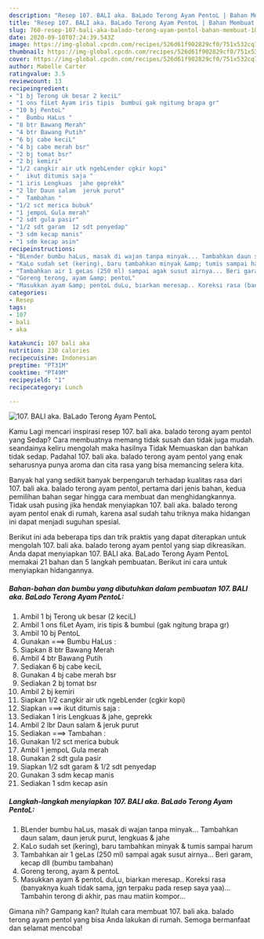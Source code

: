 ```yaml
---
description: "Resep 107. BALI aka. BaLado Terong Ayam PentoL | Bahan Membuat 107. BALI aka. BaLado Terong Ayam PentoL Yang Lezat Sekali"
title: "Resep 107. BALI aka. BaLado Terong Ayam PentoL | Bahan Membuat 107. BALI aka. BaLado Terong Ayam PentoL Yang Lezat Sekali"
slug: 760-resep-107-bali-aka-balado-terong-ayam-pentol-bahan-membuat-107-bali-aka-balado-terong-ayam-pentol-yang-lezat-sekali
date: 2020-09-10T07:24:39.543Z
image: https://img-global.cpcdn.com/recipes/526d61f902829cf0/751x532cq70/107-bali-aka-balado-terong-ayam-pentol-foto-resep-utama.jpg
thumbnail: https://img-global.cpcdn.com/recipes/526d61f902829cf0/751x532cq70/107-bali-aka-balado-terong-ayam-pentol-foto-resep-utama.jpg
cover: https://img-global.cpcdn.com/recipes/526d61f902829cf0/751x532cq70/107-bali-aka-balado-terong-ayam-pentol-foto-resep-utama.jpg
author: Mabelle Carter
ratingvalue: 3.5
reviewcount: 13
recipeingredient:
- "1 bj Terong uk besar 2 keciL"
- "1 ons fiLet Ayam iris tipis  bumbui gak ngitung brapa gr"
- "10 bj PentoL"
- "  Bumbu HaLus "
- "8 btr Bawang Merah"
- "4 btr Bawang Putih"
- "6 bj cabe keciL"
- "4 bj cabe merah bsr"
- "2 bj tomat bsr"
- "2 bj kemiri"
- "1/2 cangkir air utk ngebLender cgkir kopi"
- "  ikut ditumis saja "
- "1 iris Lengkuas  jahe geprekk"
- "2 lbr Daun salam  jeruk purut"
- "  Tambahan "
- "1/2 sct merica bubuk"
- "1 jempoL Gula merah"
- "2 sdt gula pasir"
- "1/2 sdt garam  12 sdt penyedap"
- "3 sdm kecap manis"
- "1 sdm kecap asin"
recipeinstructions:
- "BLender bumbu haLus, masak di wajan tanpa minyak... Tambahkan daun salam, daun jeruk purut, lengkuas &amp; jahe"
- "KaLo sudah set (kering), baru tambahkan minyak &amp; tumis sampai harum"
- "Tambahkan air 1 geLas (250 ml) sampai agak susut airnya... Beri garam, kecap dll (bumbu tambahan)"
- "Goreng terong, ayam &amp; pentoL"
- "Masukkan ayam &amp; pentoL duLu, biarkan meresap.. Koreksi rasa (banyaknya kuah tidak sama, jgn terpaku pada resep saya yaa)... Tambahin terong di akhir, pas mau matiin kompor..."
categories:
- Resep
tags:
- 107
- bali
- aka

katakunci: 107 bali aka 
nutrition: 230 calories
recipecuisine: Indonesian
preptime: "PT31M"
cooktime: "PT49M"
recipeyield: "1"
recipecategory: Lunch

---
```



![107. BALI aka. BaLado Terong Ayam PentoL](https://img-global.cpcdn.com/recipes/526d61f902829cf0/751x532cq70/107-bali-aka-balado-terong-ayam-pentol-foto-resep-utama.jpg)

Kamu Lagi mencari inspirasi resep 107. bali aka. balado terong ayam pentol yang Sedap? Cara membuatnya memang tidak susah dan tidak juga mudah. seandainya keliru mengolah maka hasilnya Tidak Memuaskan dan bahkan tidak sedap. Padahal 107. bali aka. balado terong ayam pentol yang enak seharusnya punya aroma dan cita rasa yang bisa memancing selera kita.



Banyak hal yang sedikit banyak berpengaruh terhadap kualitas rasa dari 107. bali aka. balado terong ayam pentol, pertama dari jenis bahan, kedua pemilihan bahan segar hingga cara membuat dan menghidangkannya. Tidak usah pusing jika hendak menyiapkan 107. bali aka. balado terong ayam pentol enak di rumah, karena asal sudah tahu triknya maka hidangan ini dapat menjadi suguhan spesial.


Berikut ini ada beberapa tips dan trik praktis yang dapat diterapkan untuk mengolah 107. bali aka. balado terong ayam pentol yang siap dikreasikan. Anda dapat menyiapkan 107. BALI aka. BaLado Terong Ayam PentoL memakai 21 bahan dan 5 langkah pembuatan. Berikut ini cara untuk menyiapkan hidangannya.

<!--inarticleads1-->

##### Bahan-bahan dan bumbu yang dibutuhkan dalam pembuatan 107. BALI aka. BaLado Terong Ayam PentoL:

1. Ambil 1 bj Terong uk besar (2 keciL)
1. Ambil 1 ons fiLet Ayam, iris tipis &amp; bumbui (gak ngitung brapa gr)
1. Ambil 10 bj PentoL
1. Gunakan  ===&gt; Bumbu HaLus :
1. Siapkan 8 btr Bawang Merah
1. Ambil 4 btr Bawang Putih
1. Sediakan 6 bj cabe keciL
1. Gunakan 4 bj cabe merah bsr
1. Sediakan 2 bj tomat bsr
1. Ambil 2 bj kemiri
1. Siapkan 1/2 cangkir air utk ngebLender (cgkir kopi)
1. Siapkan  ===&gt; ikut ditumis saja :
1. Sediakan 1 iris Lengkuas &amp; jahe, geprekk
1. Ambil 2 lbr Daun salam &amp; jeruk purut
1. Sediakan  ===&gt; Tambahan :
1. Gunakan 1/2 sct merica bubuk
1. Ambil 1 jempoL Gula merah
1. Gunakan 2 sdt gula pasir
1. Siapkan 1/2 sdt garam &amp; 1/2 sdt penyedap
1. Gunakan 3 sdm kecap manis
1. Sediakan 1 sdm kecap asin




<!--inarticleads2-->

##### Langkah-langkah menyiapkan 107. BALI aka. BaLado Terong Ayam PentoL:

1. BLender bumbu haLus, masak di wajan tanpa minyak... Tambahkan daun salam, daun jeruk purut, lengkuas &amp; jahe
1. KaLo sudah set (kering), baru tambahkan minyak &amp; tumis sampai harum
1. Tambahkan air 1 geLas (250 ml) sampai agak susut airnya... Beri garam, kecap dll (bumbu tambahan)
1. Goreng terong, ayam &amp; pentoL
1. Masukkan ayam &amp; pentoL duLu, biarkan meresap.. Koreksi rasa (banyaknya kuah tidak sama, jgn terpaku pada resep saya yaa)... Tambahin terong di akhir, pas mau matiin kompor...




Gimana nih? Gampang kan? Itulah cara membuat 107. bali aka. balado terong ayam pentol yang bisa Anda lakukan di rumah. Semoga bermanfaat dan selamat mencoba!
